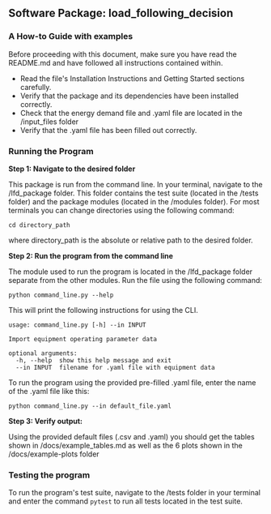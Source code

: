 ## Software Package: load_following_decision
### A How-to Guide with examples

Before proceeding with this document, make sure you have read 
the README.md and have followed all instructions contained within.

- Read the file's Installation Instructions and Getting Started 
sections carefully. 
- Verify that the package and its dependencies have been 
installed correctly. 
- Check that the energy demand file and .yaml file are located 
in the /input_files folder
- Verify that the .yaml file has been filled out correctly.

### Running the Program

**Step 1: Navigate to the desired folder**

This package is run from the command line. In your terminal, 
navigate to the /lfd_package folder. This 
folder contains the test suite (located in the /tests folder) 
and the package modules (located in the /modules folder). For most 
terminals you can change directories using the following command:

`cd directory_path`

where directory_path is the absolute or relative path to the 
desired folder.

**Step 2: Run the program from the command line**

The module used to run the program is located in the /lfd_package folder
separate from the other modules. Run the file using the following command:

`python command_line.py --help`

This will print the following instructions for using the CLI.

    usage: command_line.py [-h] --in INPUT                   
                                                             
    Import equipment operating parameter data                
                                                             
    optional arguments:                                      
      -h, --help  show this help message and exit            
      --in INPUT  filename for .yaml file with equipment data

To run the program using the provided pre-filled .yaml file, 
enter the name of the .yaml file like this:

`python command_line.py --in default_file.yaml`

**Step 3: Verify output:**

Using the provided default files (.csv and .yaml) you should get
the tables shown in /docs/example_tables.md as well as the 6 plots 
shown in the /docs/example-plots folder

### Testing the program

To run the program's test suite, navigate to the /tests folder in your
terminal and enter the command `pytest` to run all tests located in
the test suite.
